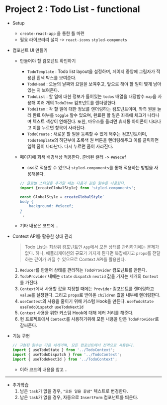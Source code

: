 # Project 2 : Todo List - functional

* Setup
    * `create-react-app` 을 통한 틀 마련
    * 필요 라이브러리 설치 -> `react-icons` `styled-componets`

* 컴포넌트 UI 만들기
    * 만들어야 할 컴포넌트 확인하기
        * `TodoTemplate` : Todo list layout을 설정하며, 페이지 중앙에 그림자가 적용된 흰색 박스를 보여준다.
        * `TodoHead` : 오늘의 날짜와 요일을 보여주고, 앞으로 해야 할 일이 몇개 남아있는 지 보여준다.
        * `TodoList` : 할 일에 대한 정보가 들어있는 `todos` 배열을 내장함수 `map`을 사용해 여러 개의 `TodoItme` 컴포넌트를 렌더링한다.
        * `TodoItem` : 각 할 일에 대한 정보를 렌더링하는 컴포넌트이며, 좌측 원을 눌러 완료 여부를 `toggle` 할수 있으며, 완료된 할 일은 좌측에 체크가 나타나며 텍스트 색상이 연해진다. 또한, 마우스를 올리면 휴지통 아이콘이 나타나고 이를 누르면 항목이 사라진다.
        * `TodoCreate` : 새로운 할 일을 등록할 수 있게 해주는 컴포넌트이며, `TodoTemplate`의 하단부에 초록색 원 버튼을 렌더링해주고 이를 클릭하면 입력 폼이 나타난다. 다시 누르면 폼이 사라진다.
    
    * 페이지에 회색 배경색상 적용한다. 준비된 컬러 -> `#e9ecef`
        * css로 적용할 수 있으나 `styled-components`를 통해 적용하는 방법을 사용해본다.
        ```jsx
        // 글로벌 스타일을 추가할 때는 다음과 같은 함수를 사용한다.
        import {createGlobalStyle} from 'styled-components';

        const GlobalStyle = createGlobalStyle`
        body {
            background: #e9ecef;
        }
        `;
        ```
    * 기타 내용은 코드에 ..
* Context API를 활용한 상태 관리
    > Todo List는 최상위 컴포넌트인 `App`에서 모든 상태를 관리하기에는 문제가 없다. 허나, 애플리케이션의 규모가 커지게 된다면 복잡해지고 `props`를 전달하는 깊이가 커질 수 있으므로 Context API를 활용한다.

    1. `Reducer`를 만들어 상태를 관리하는 `TodoProvider` 컴포넌트를 만든다.
    2. `TodoProvider` 내에는 `state` `dispatch` `nextid` 값을 가지는 세개의 `Context`를 가진다.
    3. `Context`에서 사용할 값을 지정할 때에는 `Provider` 컴포넌트를 렌더링하고 `value`를 설정한다. 그리고 `props`로 받아온 `children` 값을 내부에 렌더링한다.
    4. `useContext`의 사용을 줄이기 위해 커스텀 Hook을 만든다. `useTodoState` `useTodoDispatch` `useTodoNextId`
    5. `Context` 사용을 위한 커스텀 Hook에 대해 에러 처리를 해준다.
    6. 현 프로젝트에서 `Context`를 사용하기위해 모든 내용을 만든 `TodoProvider`로 감싸준다.

* 기능 구현
    ```jsx
    // 구현된 함수는 다음 세개이며, 모든 컴포넌트에서 전역으로 사용된다.
    import { useTodoState } from '../TodoContext';
    import { useTodoDispatch } from '../TodoContext';
    import { useTodoNextId } from '../TodoContext';
    ```
    * 이하 코드의 내용을 참고 ..

---

* 추가학습
    1. 남은 `task`가 없을 경우, `"모든 일을 끝냄"` 텍스트로 변경한다.
    2. 남은 `task`가 없을 경우, 자동으로 `InsertForm` 컴포넌트를 띄운다.